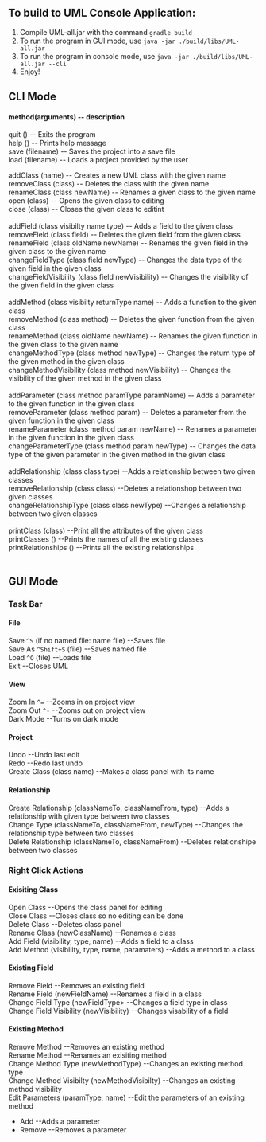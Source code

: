 ## To build to UML Console Application:

1. Compile UML-all.jar with the command `gradle build`
2. To run the program in GUI mode, use `java -jar ./build/libs/UML-all.jar`
3. To run the program in console mode, use `java -jar ./build/libs/UML-all.jar --cli`
4. Enjoy!


## CLI Mode
#### method(arguments) -- description
quit 			()      			-- Exits the program<br/>
help 			()      			-- Prints help message<br/>
save 			(filename) 			-- Saves the project into a save file<br/>
load 			(filename) 			-- Loads a project provided by the user<br/>

addClass 		(name)				-- Creates a new UML class with the given name<br/>
removeClass 		(class)				-- Deletes the class with the given name<br/>
renameClass 		(class newName)			-- Renames a given class to the given name<br/>
open 			(class)				-- Opens the given class to editing<br/>
close 			(class)				-- Closes the given class to editint<br/>
<br/>
addField 		(class visibilty name type)		-- Adds a field to the given class<br/>
removeField		(class field)			-- Deletes the given field from the given class<br/>
renameField		(class oldName newName) 		-- Renames the given field in the given class to the given name<br/>
changeFieldType		(class field newType)		-- Changes the data type of the given field in the given class<br/>
changeFieldVisibility   (class field newVisibility)     -- Changes the visibility of the given field in the given class<br/>
<br/>
addMethod		(class visibilty returnType name)	-- Adds a function to the given class<br/>
removeMethod		(class method)			-- Deletes the given function from the given class<br/>
renameMethod		(class oldName newName)		-- Renames the given function in the given class to the given name<br/>
changeMethodType	(class method newType)		-- Changes the return type of the given method in the given class<br/>
changeMethodVisibility  (class method newVisibility)    -- Changes the visibility of the given method in the given class<br/>
<br/>
addParameter		(class method paramType paramName)	-- Adds a parameter to the given function in the given class<br/>
removeParameter		(class method param)		-- Deletes a parameter from the given function in the given class<br/>
renameParameter		(class method param newName)	-- Renames a parameter in the given function in the given class<br/>
changeParameterType	(class method param newType)	-- Changes the data type of the given parameter in the given method in the given class<br/>
<br/>
addRelationship 	(class class type)			--Adds a relationship between two given classes<br/>
removeRelationship 	(class class)		--Deletes a relationshop between two given classes<br/>
changeRelationshipType 	(class class newType)			--Changes a relationship between two given classes<br/>
<br/>
printClass		(class)				--Print all the attributes of the given class<br/>
printClasses		()				--Prints the names of all the existing classes<br/>
printRelationships	()				--Prints all the existing relationships<br/>
<br/>

## GUI Mode
### Task Bar
#### File
Save `^S`		(if no named file: name file)	--Saves file <br/>
Save As	`^Shift+S`	(file)				--Saves named file<br/>
Load `^O`		(file)				--Loads file<br/>
Exit  --Closes UML<br/>

#### View
Zoom In `^=` --Zooms in on project view<br/>
Zoom Out `^-` --Zooms out on project view<br/>
Dark Mode --Turns on dark mode<br/>

#### Project
Undo 	--Undo last edit<br/>
Redo		--Redo last undo<br/>
Create Class		(class name)			--Makes a class panel with its name<br/>

#### Relationship
Create Relationship	(classNameTo, classNameFrom, type)	--Adds a relationship with given type between two classes<br/>
Change Type		(classNameTo, classNameFrom, newType)	--Changes the relationship type between two classes	<br/>
Delete Relationship 	(classNameTo, classNameFrom)		--Deletes relationshipe between two classes<br/>
 
### Right Click Actions
#### Exisiting Class
Open Class	--Opens the class panel for editing <br/>
Close Class	--Closes class so no editing can be done<br/>
Delete Class	--Deletes class panel<br/>
Rename Class	(newClassName)	--Renames a class<br/>
Add Field (visibility, type, name) --Adds a field to a class <br/>
Add Method		(visibility, type, name, paramaters)	--Adds a method to a class <br/>

#### Existing Field
Remove Field --Removes an existing field<br/>
Rename Field		(newFieldName) 	--Renames a field in a class<br/>
Change Field Type	(newFieldType>	--Changes a field type in class<br/>
Change Field Visibility	(newVisibility) --Changes visability of a field<br/>

#### Existing Method
Remove Method --Removes an existing method<br/>
Rename Method --Renames an exisiting method<br/>
Change Method Type (newMethodType) --Changes an existing method type<br/>
Change Method Visibilty (newMethodVisibilty) --Changes an existing method visibility<br/>
Edit Parameters (paramType, name) --Edit the parameters of an existing method<br/>
- Add --Adds a parameter<br/>
- Remove --Removes a parameter<br/>
